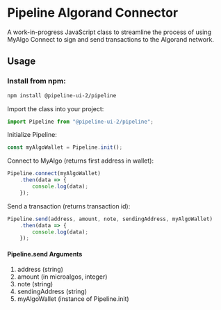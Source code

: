 # Pipeline Algorand Connector
A work-in-progress JavaScript class to streamline the process of using MyAlgo Connect to sign and send transactions to the Algorand network. 
## Usage
### Install from npm:
```bash
npm install @pipeline-ui-2/pipeline
```
Import the class into your project:
```javascript
import Pipeline from "@pipeline-ui-2/pipeline";
```
Initialize Pipeline:
```javascript
const myAlgoWallet = Pipeline.init();
```
Connect to MyAlgo (returns first address in wallet):
```javascript
Pipeline.connect(myAlgoWallet)
    .then(data => {
        console.log(data);
    });
```
Send a transaction (returns transaction id):
```javascript
Pipeline.send(address, amount, note, sendingAddress, myAlgoWallet)
    .then(data => {
        console.log(data);
    });
```
#### Pipeline.send Arguments 
1. address (string)
2. amount (in microalgos, integer)
3. note (string)
4. sendingAddress (string)
5. myAlgoWallet (instance of Pipeline.init)
